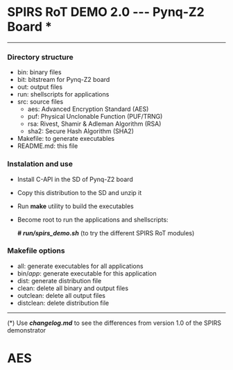 # SPIRS RoT DEMO 2.0 --- Pynq-Z2 Board * #

----------

### Directory structure ###

- bin: binary files
- bit: bitstream for Pynq-Z2 board
- out: output files
- run: shellscripts for applications
- src: source files
	- aes: Advanced Encryption Standard (AES)
	- puf: Physical Unclonable Function (PUF/TRNG)
	- rsa: Rivest, Shamir & Adleman Algorithm (RSA)
	- sha2: Secure Hash Algorithm (SHA2)
- Makefile: to generate executables
- README.md: this file 


### Instalation and use ###

- Install C-API in the SD of Pynq-Z2 board
- Copy this distribution to the SD and unzip it
- Run **make** utility to build the executables
- Become root to run the applications and shellscripts:

	**# *run/spirs_demo.sh*** (to try the different SPIRS RoT modules)
 

### Makefile options ###

- all: generate executables for all applications
- bin/*app*: generate executable for this application
- dist: generate distribution file
- clean: delete all binary and output files
- outclean: delete all output files
- distclean: delete distribution file

----------

(*) Use ***changelog.md*** to see the differences from version 1.0 of the SPIRS demonstrator
# AES
